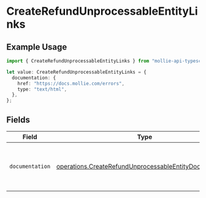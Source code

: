 # CreateRefundUnprocessableEntityLinks

## Example Usage

```typescript
import { CreateRefundUnprocessableEntityLinks } from "mollie-api-typescript/models/operations";

let value: CreateRefundUnprocessableEntityLinks = {
  documentation: {
    href: "https://docs.mollie.com/errors",
    type: "text/html",
  },
};
```

## Fields

| Field                                                                                                                              | Type                                                                                                                               | Required                                                                                                                           | Description                                                                                                                        |
| ---------------------------------------------------------------------------------------------------------------------------------- | ---------------------------------------------------------------------------------------------------------------------------------- | ---------------------------------------------------------------------------------------------------------------------------------- | ---------------------------------------------------------------------------------------------------------------------------------- |
| `documentation`                                                                                                                    | [operations.CreateRefundUnprocessableEntityDocumentation](../../models/operations/createrefundunprocessableentitydocumentation.md) | :heavy_check_mark:                                                                                                                 | The URL to the generic Mollie API error handling guide.                                                                            |